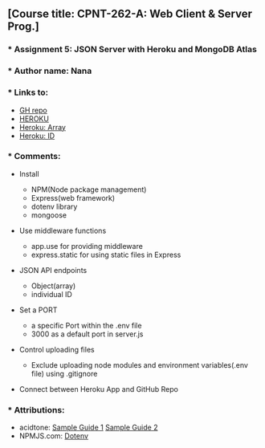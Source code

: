 ## [Course title: CPNT-262-A: Web Client & Server Prog.]

### * Assignment 5: JSON Server with Heroku and MongoDB Atlas 
### * Author name: Nana

### * Links to:
  + [GH repo](https://github.com/CreativeNana/cpnt262-a5)
  + [HEROKU](https://nana-cpnt262-a5.herokuapp.com/)
  + [Heroku: Array](https://nana-cpnt262-a5.herokuapp.com/api/v0/aitoys)
  + [Heroku: ID](https://nana-cpnt262-a5.herokuapp.com/api/v0/aitoys/1)

### * Comments: 
  + Install 
    - NPM(Node package management)
    - Express(web framework)
    - dotenv library
    - mongoose

  + Use middleware functions 
    - app.use for providing middleware
    - express.static for using static files in Express

  + JSON API endpoints
    - Object(array)
    - individual ID

  + Set a PORT
    - a specific Port within the .env file
    - 3000 as a default port in server.js

  + Control uploading files 
    - Exclude uploading node modules and environment variables(.env file) using .gitignore

  + Connect between Heroku App and GitHub Repo
   
### * Attributions: 
  + acidtone: [Sample Guide 1](https://github.com/sait-wbdv/sample-code/tree/master/backend/mongoose/mongodb-atlas) [Sample Guide 2](https://github.com/sait-wbdv/sample-code/tree/master/backend/mongoose/hello-mongoose)
  + NPMJS.com: [Dotenv](https://www.npmjs.com/package/dotenv)